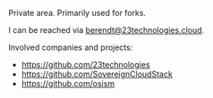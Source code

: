 Private area. Primarily used for forks.

I can be reached via berendt@23technologies.cloud.

Involved companies and projects:

* https://github.com/23technologies
* https://github.com/SovereignCloudStack
* https://github.com/osism
